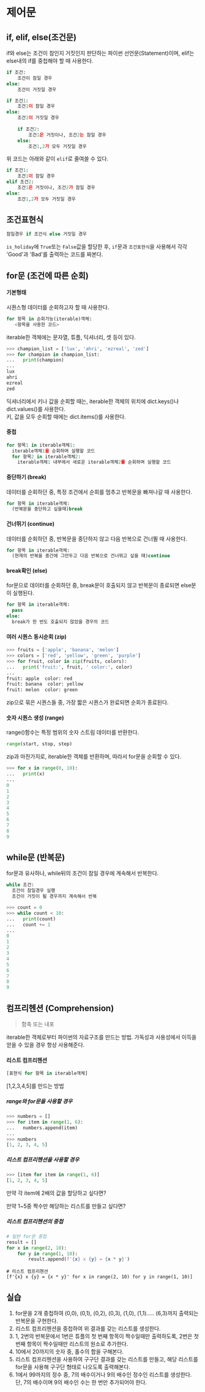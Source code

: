 # 제어문

## if, elif, else(조건문)

if와 else는 조건이 참인지 거짓인지 판단하는 파이썬 선언문(Statement)이며, elif는 else내의 if를 중첩해야 할 때 사용한다.

```python
if 조건:
	조건이 참일 경우
else:
	조건이 거짓일 경우
```

```python
if 조건1:
	조건1이 참일 경우
else:
	조건1이 거짓일 경우
	
	if 조건2:
		조건1은 거짓이나, 조건2는 참일 경우
	else:
		조건1,2가 모두 거짓일 경우
```
위 코드는 아래와 같이 `elif`로 줄여쓸 수 있다.

```python
if 조건1:
	조건1이 참일 경우
elif 조건2:
	조건1은 거짓이나, 조건2가 참일 경우
else:
	조건1,2가 모두 거짓일 경우
```

## 조건표현식

```python
참일경우 if 조건식 else 거짓일 경우
```

`is_holiday`에 `True`또는 `False`값을 할당한 후, `if`문과 `조건표현식`을 사용해서 각각 'Good'과 'Bad'를 출력하는 코드를 짜본다.


## for문 (조건에 따른 순회)

#### 기본형태

시퀀스형 데이터를 순회하고자 할 때 사용한다.

```python
for 항목 in 순회가능(iterable)객체:
   <항목을 사용한 코드>
```

iterable한 객체에는 문자열, 튜플, 딕셔너리, 셋 등이 있다.

```python
>>> champion_list = ['lux', 'ahri', 'ezreal', 'zed']
>>> for champion in champion_list:
...   print(champion)
... 
lux
ahri
ezreal
zed
```

딕셔너리에서 키나 값을 순회할 때는, iterable한 객체의 위치에 dict.keys()나 dict.values()를 사용한다.  
키, 값을 모두 순회할 때에는 dict.items()를 사용한다.

#### 중첩

```python
for 항목1 in iterable객체1:
  iterable객체1을 순회하며 실행할 코드
  for 항목2 in iterable객체2:
    iterable객체1 내부에서 새로운 iterable객체2를 순회하며 실행할 코드
```

#### 중단하기 (break)

데이터를 순회하던 중, 특정 조건에서 순회를 멈추고 반복문을 빠져나갈 때 사용한다.

```python
for 항목 in iterable객체:
  (반복문을 중단하고 싶을때)break
```

#### 건너뛰기 (continue)

데이터를 순회하던 중, 반복문을 중단하지 않고 다음 반복으로 건너뛸 때 사용한다.

```python
for 항목 in iterable객체:
  (현재의 반복을 중간에 그만두고 다음 반복으로 건너뛰고 싶을 때)continue
```

#### break확인 (else)

for문으로 데이터를 순회하던 중, break문이 호출되지 않고 반복문이 종료되면 else문이 실행된다.

```python
for 항목 in iterable객체:
  pass
else:
  break가 한 번도 호출되지 않았을 경우의 코드
```

#### 여러 시퀀스 동시순회 (zip)

```python
>>> fruits = ['apple', 'banana', 'melon']
>>> colors = ['red', 'yellow', 'green', 'purple']
>>> for fruit, color in zip(fruits, colors):
...   print('fruit:', fruit, ' color:', color)
... 
fruit: apple  color: red
fruit: banana  color: yellow
fruit: melon  color: green
```

zip으로 묶은 시퀀스들 중, 가장 짧은 시퀀스가 완료되면 순회가 종료된다.

#### 숫자 시퀀스 생성 (range)

range()함수는 특정 범위의 숫자 스트림 데이터를 반환한다.

```python
range(start, stop, step)
```

zip과 마찬가지로, iterable한 객체를 반환하며, 따라서 for문을 순회할 수 있다.

```python
>>> for x in range(0, 10):
...   print(x)
... 
0
1
2
3
4
5
6
7
8
9
```

## while문 (반복문)

for문과 유사하나, while뒤의 조건이 참일 경우에 계속해서 반복한다.

```python
while 조건:
  조건이 참일경우 실행
  조건이 거짓이 될 경우까지 계속해서 반복
```

```python
>>> count = 0
>>> while count < 10:
...   print(count)
...   count += 1
... 
0
1
2
3
4
5
6
7
8
9
```

## 컴프리헨션 (Comprehension)

> 함축 또는 내포

iterable한 객체로부터 파이썬의 자료구조를 만드는 방법. 가독성과 사용성에서 이득을 얻을 수 있을 경우 항상 사용해준다.

#### 리스트 컴프리헨션

```python
[표현식 for 항목 in iterable객체]
```

[1,2,3,4,5]를 만드는 방법

##### range와 for문을 사용할 경우

```python
>>> numbers = []
>>> for item in range(1, 6):
...   numbers.append(item)
... 
>>> numbers
[1, 2, 3, 4, 5]
```

##### 리스트 컴프리헨션을 사용할 경우

```python
>>> [item for item in range(1, 6)]
[1, 2, 3, 4, 5]
```

만약 각 item에 2배의 값을 할당하고 싶다면?

만약 1~5중 짝수만 해당하는 리스트를 만들고 싶다면?

##### 리스트 컴프리헨션의 중첩

```python
# 일반 for문 중첩
result = []
for x in range(2, 10):
    for y in range(1, 10):
        result.append(f'{x} x {y} = {x * y}')
```

```
# 리스트 컴프리헨션
[f'{x} x {y} = {x * y}' for x in range(2, 10) for y in range(1, 10)]
```

## 실습

1. for문을 2개 중첩하여 (0,0), (0,1), (0,2), (0,3), (1,0), (1,1)..... (6,3)까지 출력되는 반복문을 구현한다.
2. 리스트 컴프리헨션을 중첩하여 위 결과를 갖는 리스트를 생성한다.
3. 1, 2번의 반복문에서 1번은 튜플의 첫 번째 항목이 짝수일때만 출력하도록, 2번은 첫 번째 항목이 짝수일때만 리스트의 원소로 추가한다.
4. 10에서 20까지의 숫자 중, 홀수의 합을 구해본다.
5. 리스트 컴프리헨션을 사용하여 구구단 결과를 갖는 리스트를 만들고, 해당 리스트를 for문을 사용해 구구단 형태로 나오도록 출력해본다.
6. 1에서 99까지의 정수 중, 7의 배수이거나 9의 배수인 정수인 리스트를 생성한다. 단, 7의 배수이며 9의 배수인 수는 한 번만 추가되어야 한다. 